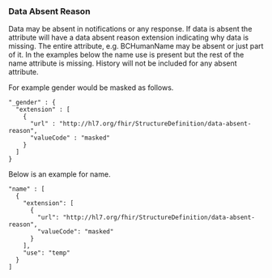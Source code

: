 ### Data Absent Reason

Data may be absent in notifications or any response.  If data is absent the attribute will have a data absent reason extension indicating why data is missing.  The entire attribute, e.g. BCHumanName may be absent or just part of it.  In the examples below the name use is present but the rest of the name attribute is missing.  History will not be included for any absent attribute.


For example gender would be masked as follows.

    "_gender" : {
      "extension" : [
        {
          "url" : "http://hl7.org/fhir/StructureDefinition/data-absent-reason",
          "valueCode" : "masked"
        }
      ]
    }

Below is an example for name.

    "name" : [
      {
        "extension": [
          {
            "url": "http://hl7.org/fhir/StructureDefinition/data-absent-reason",
            "valueCode": "masked"
          }
        ],
        "use": "temp"
      }
    ]
